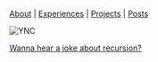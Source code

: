 [About]({{site.baseurl}}/about.html) \| 
[Experiences]({{site.baseurl}}/experiences.html) \| 
[Projects]({{site.baseurl}}/projects.html) \| 
[Posts]({{site.baseurl}}/posts.html)

![YNC]({{site.baseurl}}/assets/images/IMG_9640.JPG)

[Wanna hear a joke about recursion?]({{site.baseurl}})

